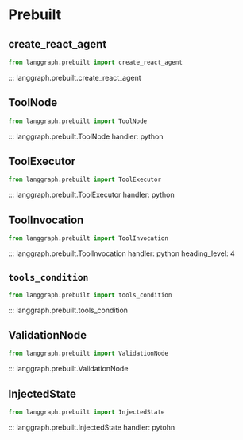 # Prebuilt

## create_react_agent

```python
from langgraph.prebuilt import create_react_agent
```

::: langgraph.prebuilt.create_react_agent

## ToolNode

```python
from langgraph.prebuilt import ToolNode
```

::: langgraph.prebuilt.ToolNode
    handler: python
    

## ToolExecutor

```python
from langgraph.prebuilt import ToolExecutor
```

::: langgraph.prebuilt.ToolExecutor
    handler: python
    

## ToolInvocation

```python
from langgraph.prebuilt import ToolInvocation
```

::: langgraph.prebuilt.ToolInvocation
    handler: python
    heading_level: 4



## `tools_condition`

```python
from langgraph.prebuilt import tools_condition
```

::: langgraph.prebuilt.tools_condition


## ValidationNode

```python
from langgraph.prebuilt import ValidationNode
```

::: langgraph.prebuilt.ValidationNode

## InjectedState

```python
from langgraph.prebuilt import InjectedState
```

::: langgraph.prebuilt.InjectedState
    handler: pytohn